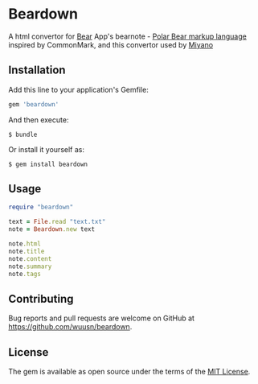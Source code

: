 # Beardown

A html convertor for [Bear](http://www.bear-writer.com) App's bearnote - [Polar Bear markup language](http://www.bear-writer.com/faq/Markup%20:%20Markdown/Polar%20Bear%20markup%20language/) inspired by CommonMark, and this convertor used by [Miyano](https://github.com/wuusn/miyano)

## Installation

Add this line to your application's Gemfile:

```ruby
gem 'beardown'
```

And then execute:

    $ bundle

Or install it yourself as:

    $ gem install beardown

## Usage

```ruby
require "beardown"

text = File.read "text.txt"
note = Beardown.new text

note.html
note.title
note.content
note.summary
note.tags

```

## Contributing

Bug reports and pull requests are welcome on GitHub at https://github.com/wuusn/beardown.

## License

The gem is available as open source under the terms of the [MIT License](https://opensource.org/licenses/MIT).
